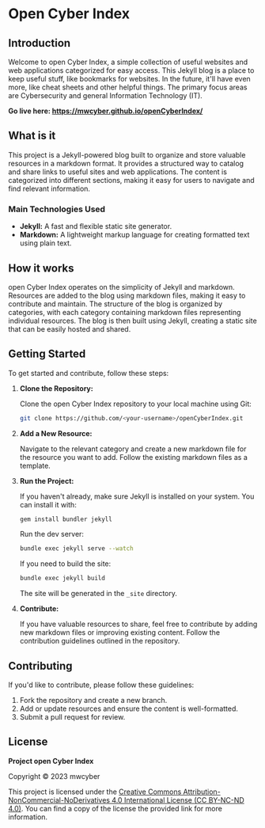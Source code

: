 # Open Cyber Index

## Introduction

Welcome to open Cyber Index, a simple collection of useful websites and web applications categorized for easy access. 
This Jekyll blog is a place to keep useful stuff, like bookmarks for websites. In the future, it'll have even more, like cheat sheets and other helpful things.
The primary focus areas are Cybersecurity and general Information Technology (IT).

**Go live here: https://mwcyber.github.io/openCyberIndex/**

## What is it

This project is a Jekyll-powered blog built to organize and store valuable resources in a markdown format.
It provides a structured way to catalog and share links to useful sites and web applications.
The content is categorized into different sections, making it easy for users to navigate and find relevant information.

### Main Technologies Used

- **Jekyll:** A fast and flexible static site generator.
- **Markdown:** A lightweight markup language for creating formatted text using plain text.

## How it works

open Cyber Index operates on the simplicity of Jekyll and markdown.
Resources are added to the blog using markdown files, making it easy to contribute and maintain.
The structure of the blog is organized by categories, with each category containing markdown files representing individual resources.
The blog is then built using Jekyll, creating a static site that can be easily hosted and shared.

## Getting Started

To get started and contribute, follow these steps:

1. **Clone the Repository:**

   Clone the open Cyber Index repository to your local machine using Git:

   ```bash
   git clone https://github.com/<your-username>/openCyberIndex.git
   ```

2. **Add a New Resource:**

   Navigate to the relevant category and create a new markdown file for the resource you want to add. Follow the existing markdown files as a template.

3. **Run the Project:**

   If you haven't already, make sure Jekyll is installed on your system. You can install it with:

   ```bash
   gem install bundler jekyll
   ```

   Run the dev server:

   ```bash
   bundle exec jekyll serve --watch
   ```

   If you need to build the site:

   ```bash
   bundle exec jekyll build
   ```

   The site will be generated in the `_site` directory.
   
4. **Contribute:**

   If you have valuable resources to share, feel free to contribute by adding new markdown files or improving existing content. Follow the contribution guidelines outlined in the repository.

## Contributing

If you'd like to contribute, please follow these guidelines:

1. Fork the repository and create a new branch.
2. Add or update resources and ensure the content is well-formatted.
3. Submit a pull request for review.

## License

**Project open Cyber Index**

Copyright © 2023 mwcyber

This project is licensed under the [Creative Commons Attribution-NonCommercial-NoDerivatives 4.0 International License (CC BY-NC-ND 4.0)](https://creativecommons.org/licenses/by-nc-nd/4.0/). You can find a copy of the license the provided link for more information.